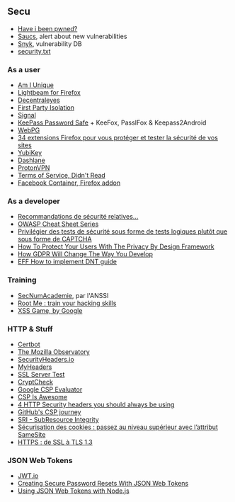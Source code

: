 ## Secu

* [Have i been pwned?](https://haveibeenpwned.com/)
* [Saucs](https://www.saucs.com/), alert about new vulnerabilities
* [Snyk](https://snyk.io/vuln/), vulnerability DB
* [security.txt](https://securitytxt.org/)

### As a user

* [Am I Unique](https://amiunique.org/)
* [Lightbeam for Firefox](https://addons.mozilla.org/en-US/firefox/addon/lightbeam/)
* [Decentraleyes](https://addons.mozilla.org/fr/firefox/addon/decentraleyes/)
* [First Party Isolation](https://addons.mozilla.org/en-US/firefox/addon/first-party-isolation/)
* [Signal](https://signal.org/)
* [KeePass Password Safe](http://keepass.info/) + KeeFox, PassIFox & Keepass2Android
* [WebPG](https://addons.mozilla.org/en-US/firefox/addon/webpg-firefox/)
* [34 extensions Firefox pour vous protéger et tester la sécurité de vos sites](http://korben.info/34-extensions-firefox-pour-vous-proteger-et-tester-la-securite-de-vos-sites.html)
* [YubiKey](https://en.wikipedia.org/wiki/YubiKey)
* [Dashlane](https://www.dashlane.com/)
* [ProtonVPN](https://protonvpn.com/)
* [Terms of Service, Didn't Read](https://tosdr.org/)
* [Facebook Container, Firefox addon](https://addons.mozilla.org/en-US/firefox/addon/facebook-container/)

### As a developer

* [Recommandations de sécurité relatives...](http://www.ssi.gouv.fr/administration/guide/recommandations-de-securite-relatives-a-un-systeme-gnulinux/)
* [OWASP Cheat Sheet Series](https://www.owasp.org/index.php/Cheat_Sheets)
* [Privilégier des tests de sécurité sous forme de tests logiques plutôt que sous forme de CAPTCHA](http://www.accede-web.com/notices/graphique/7-formulaires/7-13-tests-de-securite-tests-logiques/)
* [How To Protect Your Users With The Privacy By Design Framework](https://www.smashingmagazine.com/2017/07/privacy-by-design-framework/)
* [How GDPR Will Change The Way You Develop](https://www.smashingmagazine.com/2018/02/gdpr-for-web-developers/)
* [EFF How to implement DNT guide](https://github.com/EFForg/dnt-guide)

### Training

* [SecNumAcademie](https://www.secnumacademie.gouv.fr/), par l'ANSSI
* [Root Me : train your hacking skills](https://www.root-me.org)
* [XSS Game, by Google](https://xss-game.appspot.com)

### HTTP & Stuff

* [Certbot](https://certbot.eff.org/)
* [The Mozilla Observatory](https://mozilla.github.io/http-observatory-website/)
* [SecurityHeaders.io](https://securityheaders.io/)
* [MyHeaders](https://myheaders.sqreen.io/)
* [SSL Server Test](https://www.ssllabs.com/ssltest/)
* [CryptCheck](https://tls.imirhil.fr/)
* [Google CSP Evaluator](https://csp-evaluator.withgoogle.com/)
* [CSP Is Awesome](http://cspisawesome.com/)
* [4 HTTP Security headers you should always be using](http://ibuildings.nl/blog/2013/03/4-http-security-headers-you-should-always-be-using)
* [GitHub's CSP journey](http://githubengineering.com/githubs-csp-journey/)
* [SRI - SubResource Integrity](https://openweb.eu.org/articles/subresource-integrity)
* [Sécurisation des cookies : passez au niveau supérieur avec l’attribut SameSite](https://blog.dareboost.com/fr/2017/06/securisation-cookies-attribut-samesite/)
* [HTTPS : de SSL à TLS 1.3](https://openweb.eu.org/articles/https-de-ssl-a-tls-1-3)

### JSON Web Tokens

* [JWT.io](https://jwt.io/)
* [Creating Secure Password Resets With JSON Web Tokens](https://www.smashingmagazine.com/2017/11/creating-secure-password-resets-with-json-web-tokens/)
* [Using JSON Web Tokens with Node.js](https://www.sitepoint.com/using-json-web-tokens-node-js/)